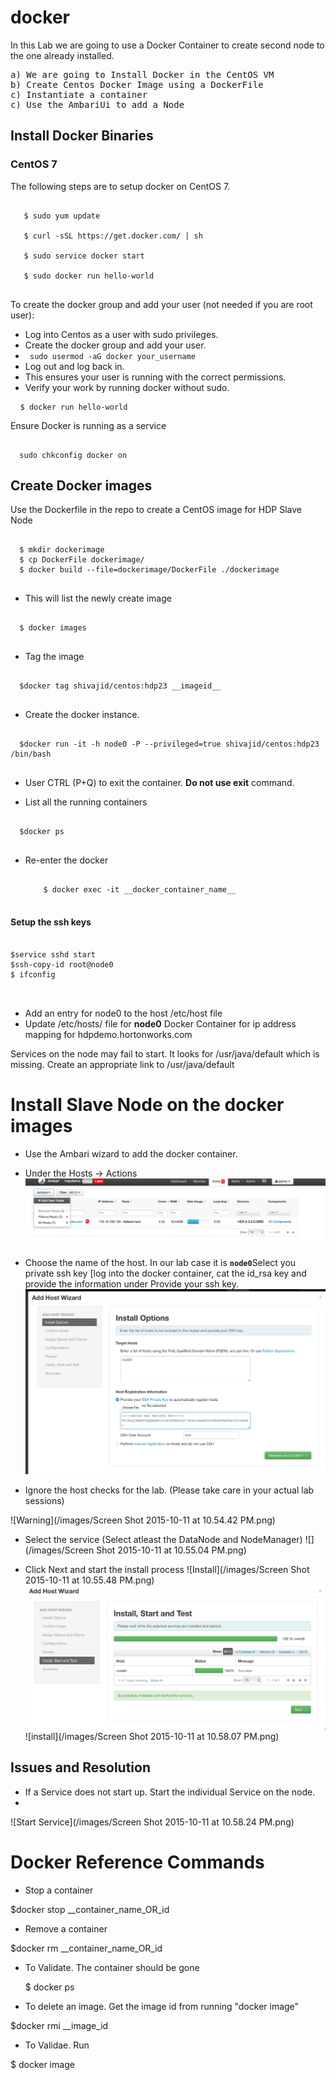 # docker

In this Lab we are going to use a Docker Container to create second node to the one already installed.

<pre>
a) We are going to Install Docker in the CentOS VM
b) Create Centos Docker Image using a DockerFile
c) Instantiate a container
c) Use the AmbariUi to add a Node
</pre>

## Install Docker Binaries

### CentOS 7
The following steps are to setup docker on CentOS 7.
<pre>
<code>
   $ sudo yum update

   $ curl -sSL https://get.docker.com/ | sh

   $ sudo service docker start

   $ sudo docker run hello-world
</code>
</pre>

To create the docker group and add your user (not needed if you are root user):

* Log into Centos as a user with sudo privileges.
* Create the docker group and add your user.
* <code> sudo usermod -aG docker your_username </code>
* Log out and log back in.
* This ensures your user is running with the correct permissions.
* Verify your work by running docker without sudo.

<pre>
 <code> $ docker run hello-world</code>
</pre>
Ensure Docker is running as a service
<pre><code>
  sudo chkconfig docker on
</pre></code>



## Create Docker images 

Use the Dockerfile in the repo to create a CentOS image for HDP Slave Node
<pre>
<code>
  $ mkdir dockerimage
  $ cp DockerFile dockerimage/
  $ docker build --file=dockerimage/DockerFile ./dockerimage
</code>
</pre>

+ This will list the newly create image
<pre>
<code>
  $ docker images 
</code>
</pre>

+ Tag the image
<pre>
<code>
  $docker tag shivajid/centos:hdp23 __imageid__
</code>
</pre>

+ Create the docker instance. 

<pre>
<code>
  $docker run -it -h node0 -P --privileged=true shivajid/centos:hdp23 /bin/bash
</code>
</pre>

+  User CTRL (P+Q) to exit the container. <b>Do not use exit</b> command.



+ List all the running containers
<pre><code>
  $docker ps
</code> </pre>

+ Re-enter the docker
   <pre><code>
      $ docker exec -it __docker_container_name__
   </code></pre>

#### Setup the ssh keys
<pre>
<code>
$service sshd start
$ssh-copy-id root@node0
$ ifconfig

</code>
</pre>

+ Add an entry for node0 to the host /etc/host file
+ Update /etc/hosts/ file for <b>node0</b> Docker Container  for ip address mapping for hdpdemo.hortonworks.com

Services on the node may fail to start. It looks for /usr/java/default which is missing. Create an appropriate link to /usr/java/default 

#  Install Slave Node on the docker images

+ Use the Ambari wizard to add the docker container. 

+ Under the Hosts -> Actions
![Add Hosts](/images/Screen%20Shot%202015-10-11%20at%2010.48.10%20PM.png)

+ Choose the name of the host. In our lab case it is <b><code>node0</code></b>Select you private ssh key [log into the docker container, cat the id_rsa key and provide the information under Provide your ssh key. 
![Put the node information](/images/Screen%20Shot%202015-10-11%20at%2010.52.10%20PM.png) 

+ Ignore the host checks for the lab. (Please take care in your actual lab sessions)

![Warning](/images/Screen Shot 2015-10-11 at 10.54.42 PM.png) 

+ Select the service (Select atleast the DataNode and NodeManager)
 ![](/images/Screen Shot 2015-10-11 at 10.55.04 PM.png)

+ Click Next and start the install process
![Install](/images/Screen Shot 2015-10-11 at 10.55.48 PM.png)
![Install](/images/Screen%20Shot%202015-10-11%20at%2010.58.00%20PM.png)
![install](/images/Screen Shot 2015-10-11 at 10.58.07 PM.png)

## Issues and Resolution

+ If a Service does not start up. Start the individual Service on the node.
+ 
![Start Service](/images/Screen Shot 2015-10-11 at 10.58.24 PM.png)



# Docker Reference Commands
+  Stop a container

  $docker stop __container_name_OR_id

+  Remove a container

  $docker rm __container_name_OR_id

+ To Validate. The container should be gone

  $ docker ps

+  To delete an image. Get the image id from running "docker image"

  $docker rmi __image_id

+  To Validae. Run 

  $ docker image


